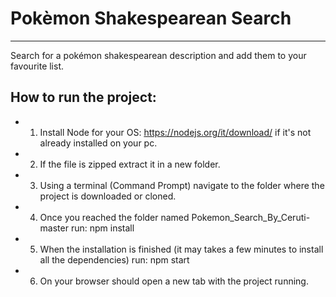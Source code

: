 # Pokèmon Shakespearean Search

---

Search for a pokémon shakespearean description and add them to your favourite list.

## How to run the project:

- 1. Install Node for your OS: https://nodejs.org/it/download/ if it's not already installed on your pc.
- 2. If the file is zipped extract it in a new folder.
- 3. Using a terminal (Command Prompt) navigate to the folder where the project is downloaded or cloned.
- 4. Once you reached the folder named Pokemon_Search_By_Ceruti-master run: npm install
- 5. When the installation is finished (it may takes a few minutes to install all the dependencies) run: npm start
- 6. On your browser should open a new tab with the project running.
